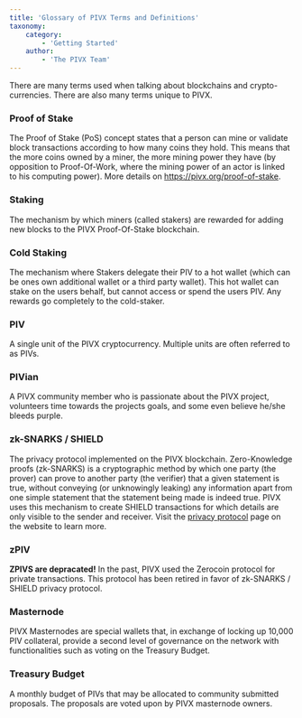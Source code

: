 ```yaml
---
title: 'Glossary of PIVX Terms and Definitions'
taxonomy:
    category:
        - 'Getting Started'
    author:
        - 'The PIVX Team'
---
```


There are many terms used when talking about blockchains and crypto-currencies.  There are also many terms unique to PIVX. 

### Proof of Stake
The Proof of Stake (PoS) concept states that a person can mine or validate block transactions according to how many coins they hold. This means that the more coins owned by a miner, the more mining power they have (by opposition to Proof-Of-Work, where the mining power of an actor is linked to his computing power). More details on https://pivx.org/proof-of-stake.

### Staking
The mechanism by which miners (called stakers) are rewarded for adding new blocks to the PIVX Proof-Of-Stake blockchain.

### Cold Staking
The mechanism where Stakers delegate their PIV to a hot wallet (which can be ones own additional wallet or a third party wallet).  This hot wallet can stake on the users behalf, but cannot access or spend the users PIV.  Any rewards go completely to the cold-staker.

### PIV
A single unit of the PIVX cryptocurrency.  Multiple units are often referred to as PIVs.

### PIVian
A PIVX community member who is passionate about the PIVX project, volunteers time towards the projects goals, and some even believe he/she bleeds purple.

### zk-SNARKS / SHIELD
The privacy protocol implemented on the PIVX blockchain. Zero-Knowledge proofs (zk-SNARKS) is a cryptographic method by which one party (the prover) can prove to another party (the verifier) that a given statement is true, without conveying (or unknowingly leaking) any information apart from one simple statement that the statement being made is indeed true. PIVX uses this mechanism to create SHIELD transactions for which details are only visible to the sender and receiver. Visit the [privacy protocol](https://pivx.org/privacy-protocol) page on the website to learn more.

### zPIV
**ZPIVS are depracated!** In the past, PIVX used the Zerocoin protocol for private transactions. This protocol has been retired in favor of zk-SNARKS / SHIELD privacy protocol.

### Masternode
PIVX Masternodes are special wallets that, in exchange of locking up 10,000 PIV collateral, provide a second level of governance on the network with functionalities such as voting on the Treasury Budget.

### Treasury Budget
A monthly budget of PIVs that may be allocated to community submitted proposals.  The proposals are voted upon by PIVX masternode owners.